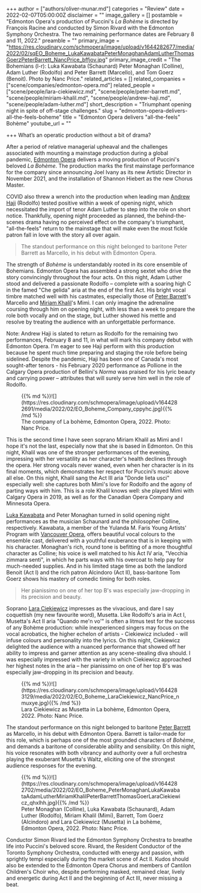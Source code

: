 +++
author = ["authors/oliver-munar.md"]
categories = "Review"
date = 2022-02-07T05:00:00Z
disclaimer = ""
image_gallery = []
postamble = "Edmonton Opera's production of Puccini's _La Bohème_ is directed by François Racine and conducted by Simon Rivard with the Edmonton Symphony Orchestra. The two remaining performance dates are February 8 and 11, 2022."
preamble = ""
primary_image = "https://res.cloudinary.com/schmopera/image/upload/v1644282677/media/2022/02/sqEO_Boheme_LukaKawabataPeterMonaghanAdamLutherThomasGoerzPeterBarrett_NancPrice_bffjov.jpg"
primary_image_credit = "The Bohemians (l-r): Luka Kawabata (Schaunard) Peter Monaghan (Colline), Adam Luther (Rodolfo) and Peter Barrett (Marcello), and Tom Goerz (Benoit). Photo by Nanc Price."
related_articles = []
related_companies = ["scene/companies/edmonton-opera.md"]
related_people = ["scene/people/lara-ciekiewicz.md", "scene/people/peter-barrett.md", "scene/people/miriam-khalil.md", "scene/people/andrew-haji.md", "scene/people/adam-luther.md"]
short_description = "Triumphant opening night in spite of off-stage challenges."
slug = "edmonton-opera-delivers-all-the-feels-boheme"
title = "Edmonton Opera delivers \"all-the-feels\" Bohème"
youtube_url = ""

+++
What’s an operatic production without a bit of drama?

After a period of relative managerial upheaval and the challenges associated with mounting a mainstage production during a global pandemic, [Edmonton Opera](/scene/companies/edmonton-opera/) delivers a moving production of Puccini's beloved _La Bohème_. The production marks the first mainstage performance for the company since announcing Joel Ivany as its new Artistic Director in November 2021, and the installation of Shannon Hiebert as the new Chorus Master.

COVID also threw a wrench into the production when leading man [Andrew Haji](/scene/people/andrew-haji/) (Rodolfo) tested positive within a week of opening night, which necessitated the import of tenor Adam Luther to step into the role on short notice. Thankfully, opening night proceeded as planned, the behind-the-scenes drama having no perceived effect on the company's triumphant, "all-the-feels" return to the mainstage that will make even the most fickle patron fall in love with the story all over again.

> The standout performance on this night belonged to baritone Peter Barrett as Marcello, in his debut with Edmonton Opera.

The strength of _Bohème_ is understandably rooted in its core ensemble of Bohemians. Edmonton Opera has assembled a strong sextet who drive the story convincingly throughout the four acts. On this night, Adam Luther stood and delivered a passionate Rodolfo – complete with a soaring high C in the famed "Che gelida" aria at the end of the first Act. His bright vocal timbre matched well with his castmates, especially those of [Peter Barrett](/scene/people/peter-barrett/)'s Marcello and [Miriam Khalil](/scene/people/miriam-khalil/)'s Mimì. I can only imagine the adrenaline coursing through him on opening night, with less than a week to prepare the role both vocally and on the stage, but Luther showed his mettle and resolve by treating the audience with an unforgettable performance.

Note: Andrew Haji is slated to return as Rodolfo for the remaining two performances, February 8 and 11, in what will mark his company debut with Edmonton Opera. I'm eager to see Haji perform with this production because he spent much time preparing and staging the role before being sidelined. Despite the pandemic, Haji has been one of Canada's most sought-after tenors - his February 2020 performance as Pollione in the Calgary Opera production of Bellini's _Norma_ was praised for his lyric beauty and carrying power – attributes that will surely serve him well in the role of Rodolfo.

<figure data-type="image">{{% md %}}![](https://res.cloudinary.com/schmopera/image/upload/v1644282691/media/2022/02/EO_Boheme_Company_cppyhc.jpg){{% /md %}}

<figcaption>The company of La bohème, Edmonton Opera, 2022. Photo: Nanc Price.</figcaption>  
</figure>

This is the second time I have seen soprano Miriam Khalil as Mimì and I hope it's not the last, especially now that she is based in Edmonton. On this night, Khalil was one of the stronger performances of the evening, impressing with her versatility as her character's health declines through the opera. Her strong vocals never waned, even when her character is in its final moments, which demonstrates her respect for Puccini’s music above all else. On this night, Khalil sang the Act III aria "Donde lieta usci" especially well: she captures both Mimì's love for Rodolfo and the agony of parting ways with him. This is a role Khalil knows well: she played Mimì with Calgary Opera in 2019, as well as for the Canadian Opera Company and Minnesota Opera.

[Luka Kawabata](/scene/people/luka-kawabata/) and Peter Monaghan turned in solid opening night performances as the musician Schaunard and the philosopher Colline, respectively. Kawabata, a member of the Yulanda M. Faris Young Artists' Program with [Vancouver Opera](/scene/companies/luka-kawabata/), offers beautiful vocal colours to the ensemble cast, delivered with a youthful exuberance that is in keeping with his character. Monaghan's rich, round tone is befitting of a more thoughtful character as Colline; his voice is well matched to his Act IV aria, "Vecchia zimmara senti", in which he parts ways with his overcoat to help pay for much-needed supplies. And in his limited stage time as both the landlord Benoit (Act I) and the rich patron Alcindoro (Act II), bass-baritone Tom Goerz shows his mastery of comedic timing for both roles.

> Her pianissimo on one of her top B's was especially jaw-dropping in its precision and beauty.

Soprano [Lara Ciekiewicz](/scene/people/lara-ciekiewicz/) impresses as the vivacious, and dare I say coquettish (my new favourite word), Musetta. Like Rodolfo's aria in Act I, Musetta's Act II aria "Quando me'n vo'" is often a litmus test for the success of any Bohème production: while inexperienced singers may focus on the vocal acrobatics, the higher echelon of artists - Ciekiewicz included - will infuse colours and personality into the lyrics. On this night, Ciekiewicz delighted the audience with a nuanced performance that showed off her ability to impress and garner attention as any scene-stealing diva should. I was especially impressed with the variety in which Ciekiewicz approached her highest notes in the aria – her pianissimo on one of her top B's was especially jaw-dropping in its precision and beauty.

<figure data-type="image">{{% md %}}![](https://res.cloudinary.com/schmopera/image/upload/v1644283129/media/2022/02/EO_Boheme_LaraCiekiewicz_NancPrice_nmuxye.jpg){{% /md %}}

<figcaption>Lara Ciekiewicz as Musetta in La bohème, Edmonton Opera, 2022. Photo: Nanc Price.</figcaption>  
</figure>

The standout performance on this night belonged to baritone [Peter Barrett](/scene/people/peter-barrett/) as Marcello, in his debut with Edmonton Opera. Barrett is tailor-made for this role, which is perhaps one of the most grounded characters of _Bohème_, and demands a baritone of considerable ability and sensibility. On this night, his voice resonates with both vibrancy and authority over a full orchestra playing the exuberant Musetta's Waltz, eliciting one of the strongest audience responses for the evening.

<figure data-type="image">{{% md %}}![](https://res.cloudinary.com/schmopera/image/upload/v1644282702/media/2022/02/EO_Boheme_PeterMonaghanLukaKawabataAdamLutherMiriamKhalilPeterBarrettThomasGoerLaraCiekiewicz_qhxlhh.jpg){{% /md %}}

<figcaption>Peter Monaghan (Colline), Luka Kawabata (Schaunard), Adam Luther (Rodolfo), Miriam Khalil (Mimi), Barrett, Tom Goerz (Alcindoro) and Lara Ciekiewicz (Musetta) in La bohème, Edmonton Opera, 2022. Photo: Nanc Price.</figcaption>  
</figure>

Conductor Simon Rivard led the Edmonton Symphony Orchestra to breathe life into Puccini's beloved score. Rivard, the Resident Conductor of the Toronto Symphony Orchestra, conducted with energy and passion, with sprightly tempi especially during the market scene of Act II. Kudos should also be extended to the Edmonton Opera Chorus and members of Cantilon Children's Choir who, despite performing masked, remained clear, lively and energetic during Act II and the beginning of Act III, never missing a beat.
